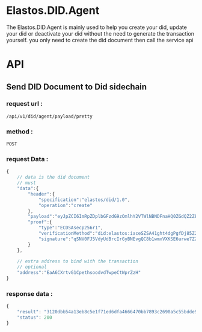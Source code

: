 Elastos.DID.Agent
==============

The Elastos.DID.Agent is mainly used to help you create your did, update your did or deactivate your did without the need to generate the transaction yourself.
you only need to create the did document then call the service api

# API

## Send DID Document to Did sidechain

### request url : 

`/api/v1/did/agent/payload/pretty`

### method :

`POST`

### request Data :
```js
{
    // data is the did document 
    // must 
    "data":{
        "header":{
            "specification":"elastos/did/1.0",
            "operation":"create"
        },
        "payload":"eyJpZCI6ImRpZDplbGFzdG9zOmlhY2VTWlNBNDFnaHQ0ZGdQZ2ZEajg1WjJvdHJKRFlMS2MiLCJwdWJsaWNLZXkiOlt7ImlkIjoiI3ByaW1hcnkiLCJwdWJsaWNLZXlCYXNlNTgiOiJmODd6NXhWUFBiMXBUS0h2WUdwRE0yZFdoUGlZRzR2bllIOTZ4NkhleDgyWCJ9XSwiYXV0aGVudGljYXRpb24iOlsiI3ByaW1hcnkiXSwiZXhwaXJlcyI6IjIwMjUtMDUtMTNUMDc6MDY6NTRaIiwicHJvb2YiOnsiY3JlYXRlZCI6IjIwMjAtMDUtMTNUMDc6MDY6NTRaIiwic2lnbmF0dXJlVmFsdWUiOiJfSl9BSU1kZFhFbTBfYkwxTHFtRF9UcUxXODdGWERja0dpNVpmSmZIN1RtQ2RpZm9SOTJuUnlpUVhqUUIxNlJKelh1UnNjVlhmMXZTTl9XR2FJUVEzUSJ9fQ",
        "proof":{
            "type":"ECDSAsecp256r1",
            "verificationMethod":"did:elastos:iaceSZSA41ght4dgPgfDj85Z2otrJDYLKc#primary",
            "signature":"qSNV0FJ5VdyUdBrcIrGyBNEvgQC8b1wmxVXKSE6urwe7ZZ-_jNvjAf3GS9JbqupKa0ATMfOpwvbRygyk2dlC3Q"
        }
    },
    
    // extra address to bind with the transaction
    // optional
    "address":"EaA6CXrtvG1CpethsoodvdTwpeCtWprZzH"
}
```


### response data :

```js
{
    "result": "3120dbb54a13eb8c5e1f71ed6dfa4666470bb7893c2690a5c55bdde95901ecf2",
    "status": 200
}
```

